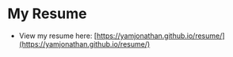 # My Resume

* View my resume here: [https://yamjonathan.github.io/resume/](https://yamjonathan.github.io/resume/)